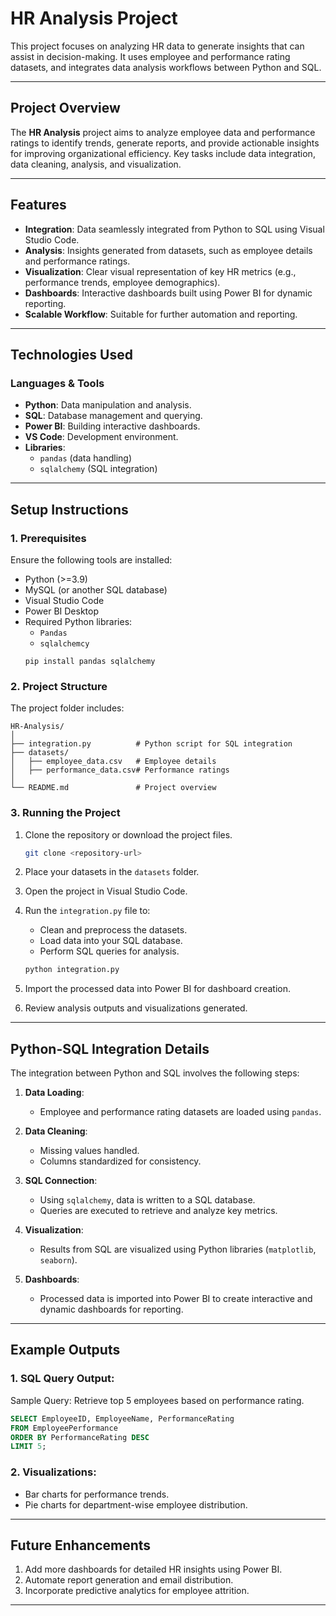 # HR Analysis Project

This project focuses on analyzing HR data to generate insights that can assist in decision-making. It uses employee and performance rating datasets, and integrates data analysis workflows between Python and SQL.

---

## Project Overview

The **HR Analysis** project aims to analyze employee data and performance ratings to identify trends, generate reports, and provide actionable insights for improving organizational efficiency. Key tasks include data integration, data cleaning, analysis, and visualization.

---

## Features

- **Integration**: Data seamlessly integrated from Python to SQL using Visual Studio Code.
- **Analysis**: Insights generated from datasets, such as employee details and performance ratings.
- **Visualization**: Clear visual representation of key HR metrics (e.g., performance trends, employee demographics).
- **Dashboards**: Interactive dashboards built using Power BI for dynamic reporting.
- **Scalable Workflow**: Suitable for further automation and reporting.

---

## Technologies Used

### Languages & Tools

- **Python**: Data manipulation and analysis.
- **SQL**: Database management and querying.
- **Power BI**: Building interactive dashboards.
- **VS Code**: Development environment.
- **Libraries**:
  - `pandas` (data handling) 
  - `sqlalchemy` (SQL integration)

---

## Setup Instructions

### 1. Prerequisites

Ensure the following tools are installed:

- Python (>=3.9)
- MySQL (or another SQL database)
- Visual Studio Code
- Power BI Desktop
- Required Python libraries:
  - `Pandas`
  - `sqlalchemcy`
  ```
  pip install pandas sqlalchemy
  ```

### 2. Project Structure

The project folder includes:

```
HR-Analysis/
│
├── integration.py          # Python script for SQL integration
├── datasets/
│   ├── employee_data.csv   # Employee details
│   ├── performance_data.csv# Performance ratings
│
└── README.md               # Project overview
```

### 3. Running the Project

1. Clone the repository or download the project files.
   ```bash
   git clone <repository-url>
   ```

2. Place your datasets in the `datasets` folder.

3. Open the project in Visual Studio Code.

4. Run the `integration.py` file to:
   - Clean and preprocess the datasets.
   - Load data into your SQL database.
   - Perform SQL queries for analysis.
   ```bash
   python integration.py
   ```

5. Import the processed data into Power BI for dashboard creation.

6. Review analysis outputs and visualizations generated.

---

## Python-SQL Integration Details

The integration between Python and SQL involves the following steps:

1. **Data Loading**:
   - Employee and performance rating datasets are loaded using `pandas`.

2. **Data Cleaning**:
   - Missing values handled.
   - Columns standardized for consistency.

3. **SQL Connection**:
   - Using `sqlalchemy`, data is written to a SQL database.
   - Queries are executed to retrieve and analyze key metrics.

4. **Visualization**:
   - Results from SQL are visualized using Python libraries (`matplotlib`, `seaborn`).

5. **Dashboards**:
   - Processed data is imported into Power BI to create interactive and dynamic dashboards for reporting.

---

## Example Outputs

### 1. SQL Query Output:

Sample Query: Retrieve top 5 employees based on performance rating.
```sql
SELECT EmployeeID, EmployeeName, PerformanceRating 
FROM EmployeePerformance
ORDER BY PerformanceRating DESC
LIMIT 5;
```

### 2. Visualizations:
- Bar charts for performance trends.
- Pie charts for department-wise employee distribution.

---

## Future Enhancements

1. Add more dashboards for detailed HR insights using Power BI.
2. Automate report generation and email distribution.
3. Incorporate predictive analytics for employee attrition.

---


 
